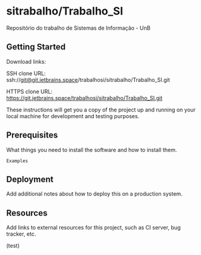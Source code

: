 # sitrabalho/Trabalho_SI

Repositório do trabalho de Sistemas de Informação - UnB

## Getting Started

Download links:

SSH clone URL: ssh://git@git.jetbrains.space/trabalhosi/sitrabalho/Trabalho_SI.git

HTTPS clone URL: https://git.jetbrains.space/trabalhosi/sitrabalho/Trabalho_SI.git



These instructions will get you a copy of the project up and running on your local machine for development and testing purposes.

## Prerequisites

What things you need to install the software and how to install them.

```
Examples
```

## Deployment

Add additional notes about how to deploy this on a production system.

## Resources

Add links to external resources for this project, such as CI server, bug tracker, etc.


(test)

